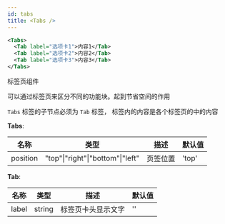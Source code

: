 ```yaml
---
id: tabs
title: <Tabs />
---
```


```xml
<Tabs>
  <Tab label="选项卡1">内容1</Tab>
  <Tab label="选项卡2">内容2</Tab>
  <Tab label="选项卡3">内容3</Tab>
</Tabs>
```

标签页组件

可以通过标签页来区分不同的功能块。起到节省空间的作用

`Tabs` 标签的子节点必须为 `Tab` 标签， 标签内的内容是各个标签页的中的内容

**Tabs**:

| 名称 | 类型 | 描述 | 默认值 |
| ---- | ---- | ---- | ---- | 
| position | "top"\|"right"\|"bottom"\|"left" | 页签位置 | 'top' |

**Tab**:

| 名称 | 类型 | 描述 | 默认值 |
| ---- | ---- | ---- | ---- | 
| label | string | 标签页卡头显示文字 | '' |
